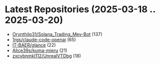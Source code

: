 # Latest Repositories (2025-03-18 .. 2025-03-20)

- [Orynthilo31/Solana_Trading_Mev-Bot](https://github.com/Orynthilo31/Solana_Trading_Mev-Bot) (137)
- [1rgs/claude-code-openai](https://github.com/1rgs/claude-code-openai) (65)
- [IT-BAER/glance](https://github.com/IT-BAER/glance) (22)
- [Alice39s/kuma-mieru](https://github.com/Alice39s/kuma-mieru) (21)
- [zxcvbnmkl112/UnrealVTDbg](https://github.com/zxcvbnmkl112/UnrealVTDbg) (18)
